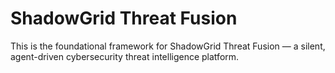 # ShadowGrid Threat Fusion

This is the foundational framework for ShadowGrid Threat Fusion — a silent, agent-driven cybersecurity threat intelligence platform.
